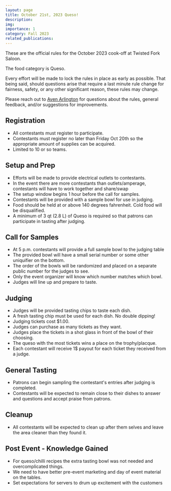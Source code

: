 ```yaml
---
layout: page
title: October 21st, 2023 Queso!
description:
img: 
importance: 1
category: Fall 2023
related_publications:
---
```


These are the official rules for the October 2023 cook-off at Twisted Fork Saloon.

The food category is Queso.

Every effort will be made to lock the rules in place as early as possible. That being said, should questions arise that require a last minute rule change for fairness, safety, or any other significant reason, these rules may change.

Please reach out to [Aven Arlington](mailto:aven.arlington@gmail.com) for questions about the rules, general feedback, and/or suggestions for improvements.

## Registration
- All contestants must register to participate.
- Contestants must register no later than Friday Oct 20th so the appropriate amount of supplies can be acquired.
- Limited to 10 or so teams.

## Setup and Prep
- Efforts will be made to provide electrical outlets to contestants. 
- In the event there are more contestants than outlets/amperage, contestants will have to work together and share/swap
- The setup window begins 1 hour before the call for samples.
- Contestants will be provided with a sample bowl for use in judging.
- Food should be held at or above 140 degrees fahrenheit. Cold food will be disqualified.
- A minimum of 3 qt (2.8 L) of Queso is required so that patrons can participate in tasting after judging.

## Call for Samples
- At 5 p.m. contestants will provide a full sample bowl to the judging table 
- The provided bowl will have a small serial number or some other uniquifier on the bottom. 
- The order of the bowls will be randomized and placed on a separate public number for the judges to see.
- Only the event organizer will know which number matches which bowl.
- Judges will line up and prepare to taste.

## Judging
- Judges will be provided tasting chips to taste each dish.
- A fresh tasting chip must be used for each dish. No double dipping!
- Judging tickets cost $1.00.
- Judges can purchase as many tickets as they want.
- Judges place the tickets in a shot glass in front of the bowl of their choosing.
- The queso with the most tickets wins a place on the trophy/placque.
- Each contestant will receive 1$ payout for each ticket they received from a judge.

## General Tasting
- Patrons can begin sampling the contestant's entries after judging is completed.
- Contestants will be expected to remain close to their dishes to answer and questions and accept praise from patrons.

## Cleanup
- All contestants will be expected to clean up after them selves and leave the area cleaner than they found it.


## Post Event - Knowledge Gained
- For queso/chilli recipes the extra tasting bowl was not needed and overcomplicated things.
- We need to have better pre-event marketing and day of event material on the tables.
- Set expectations for servers to drum up excitement with the customers